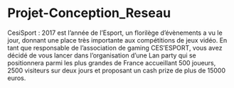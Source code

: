 # Projet-Conception_Reseau
CesiSport : 2017 est l’année de l’Esport, un florilège d’évènements a vu le jour, donnant une place très importante aux compétitions de jeux vidéo. En tant que responsable de l’association de gaming CES’ESPORT, vous avez décidé de vous lancer dans l’organisation d’une Lan party qui se positionnera parmi les plus grandes de France accueillant 500 joueurs, 2500 visiteurs sur deux jours et proposant un cash prize de plus de 15000 euros.
